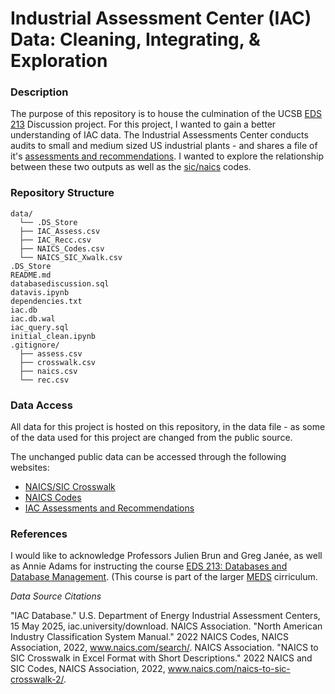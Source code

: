 # Industrial Assessment Center (IAC) Data: Cleaning, Integrating, & Exploration

### Description
The purpose of this repository is to house the culmination of the UCSB [EDS 213](https://bren.ucsb.edu/courses/eds-213) Discussion project. For this project, I wanted to gain a better understanding of IAC data. The Industrial Assessments Center conducts audits to small and medium sized US industrial plants - and shares a file of it's [assessments and recommendations](https://iac.university). I wanted to explore the relationship between these two outputs as well as the [sic/naics](https://www.naics.com/search/) codes.

### Repository Structure
```
data/
  └── .DS_Store
  ├── IAC_Assess.csv
  ├── IAC_Recc.csv
  ├── NAICS_Codes.csv
  └── NAICS_SIC_Xwalk.csv
.DS_Store
README.md
databasediscussion.sql
datavis.ipynb
dependencies.txt
iac.db
iac.db.wal
iac_query.sql
initial_clean.ipynb
.gitignore/
  ├── assess.csv
  ├── crosswalk.csv
  ├── naics.csv
  └── rec.csv
```
### Data Access
All data for this project is hosted on this repository, in the data file - as some of the data used for this project are changed from the public source. 

The unchanged public data can be accessed through the following websites:
- [NAICS/SIC Crosswalk](https://www.naics.com/search/)
- [NAICS Codes](https://www.naics.com/search/)
- [IAC Assessments and Recommendations](https://iac.university/download)

### References
I would like to acknowledge Professors Julien Brun and Greg Janée, as well as Annie Adams for instructing the course [EDS 213: Databases and Database Management](https://ucsb-library-research-data-services.github.io/bren-eds213/). (This course is part of the larger [MEDS](https://bren.ucsb.edu/masters-programs/master-environmental-data-science/academics-meds/meds-courses) cirriculum. 

*Data Source Citations*

"IAC Database." U.S. Department of Energy Industrial Assessment Centers, 15 May 2025, iac.university/download.
NAICS Association. "North American Industry Classification System Manual." 2022 NAICS Codes, NAICS Association, 2022, www.naics.com/search/.
NAICS Association. "NAICS to SIC Crosswalk in Excel Format with Short Descriptions." 2022 NAICS and SIC Codes, NAICS Association, 2022, www.naics.com/naics-to-sic-crosswalk-2/.
